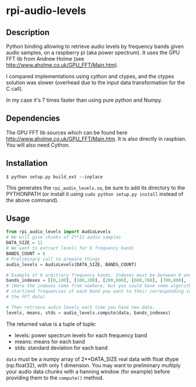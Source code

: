 # rpi-audio-levels

## Description

Python binding allowing to retrieve audio levels by frequency bands given audio samples, on
a raspberry pi (aka power spectrum).
It uses the GPU FFT lib from Andrew Holme (see http://www.aholme.co.uk/GPU_FFT/Main.htm).

I compared implementations using cython and ctypes, and the ctypes solution was slower
(overhead due to the input data transformation for the C call).

In my case it's 7 times faster than using pure python and Numpy.

## Dependencies

The GPU FFT lib sources which can be found here http://www.aholme.co.uk/GPU_FFT/Main.htm.
It is also directly in raspbian.
You will also need Cython.

## Installation

    $ python setup.py build_ext --inplace

This generates the `rpi_audio_levels.so`, be sure to add its directory to the PYTHONPATH
(or install it using ``sudo python setup.py install`` instead of the above command).

## Usage

```python
from rpi_audio_levels import AudioLevels
# We will give chunks of 2**11 audio samples
DATA_SIZE = 11
# We want to extract levels for 6 frequency bands
BANDS_COUNT = 6
# Preliminary call to prepare things
audio_levels = AudioLevels(DATA_SIZE, BANDS_COUNT)

# Example of 6 arbitrary frequency bands. Indexes must be between 0 and 2**(DATA_SIZE - 1).
bands_indexes = [[0,100], [100,200], [200,600], [600,700], [700,800], [800,1024]]
# (Here the indexes come from nowhere, but you could have some algorithm to convert
# start/end frequencies of each band you want to their corresponding indexes within
# the FFT data)

# Then retrieve audio levels each time you have new data.
levels, means, stds = audio_levels.compute(data, bands_indexes)
```

The returned value is a tuple of tuple:
  - levels: power spectrum levels for each frequency band
  - means: means for each band
  - stds: standard deviation for each band

``data`` must be a numpy array of 2**DATA_SIZE real data with float dtype (np.float32),
with only 1 dimension.
You may want to preliminary multiply your audio data chunks with a hanning window (for example)
before providing them to the ``compute()`` method.
